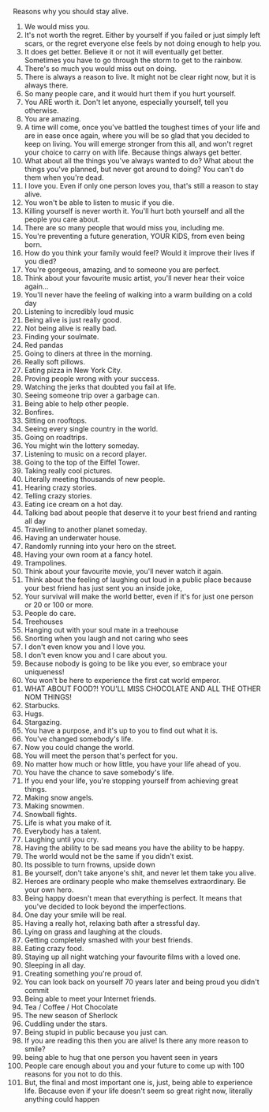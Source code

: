 Reasons why you should stay alive.
1. We would miss you. 
2. It's not worth the regret. Either by yourself if you failed or just simply left scars, or the regret everyone else feels by not doing enough to help you. 
3. It does get better. Believe it or not it will eventually get better. Sometimes you have to go through the storm to get to the rainbow. 
4. There's so much you would miss out on doing. 
5. There is always a reason to live. It might not be clear right now, but it is always there. 
6. So many people care, and it would hurt them if you hurt yourself. 
7. You ARE worth it. Don't let anyone, especially yourself, tell you otherwise. 
8. You are amazing. 
9. A time will come, once you've battled the toughest times of your life and are in ease once again, where you will be so glad that you decided to keep on living. You will emerge stronger from this all, and won't regret your choice to carry on with life. Because things always get better. 
10. What about all the things you've always wanted to do? What about the things you've planned, but never got around to doing? You can't do them when you're dead. 
11. I love you. Even if only one person loves you, that's still a reason to stay alive. 
12. You won't be able to listen to music if you die. 
13. Killing yourself is never worth it. You'll hurt both yourself and all the people you care about. 
14. There are so many people that would miss you, including me. 
15. You're preventing a future generation, YOUR KIDS, from even being born. 
16. How do you think your family would feel? Would it improve their lives if you died? 
17. You're gorgeous, amazing, and to someone you are perfect. 
18. Think about your favourite music artist, you'll never hear their voice again... 
19. You'll never have the feeling of walking into a warm building on a cold day 
20. Listening to incredibly loud music 
21. Being alive is just really good. 
22. Not being alive is really bad. 
23. Finding your soulmate. 
24. Red pandas 
25. Going to diners at three in the morning. 
26. Really soft pillows. 
27. Eating pizza in New York City. 
28. Proving people wrong with your success. 
29. Watching the jerks that doubted you fail at life. 
30. Seeing someone trip over a garbage can. 
31. Being able to help other people. 
32. Bonfires. 
33. Sitting on rooftops. 
34. Seeing every single country in the world. 
35. Going on roadtrips. 
36. You might win the lottery someday. 
37. Listening to music on a record player. 
38. Going to the top of the Eiffel Tower. 
39. Taking really cool pictures. 
40. Literally meeting thousands of new people. 
41. Hearing crazy stories. 
42. Telling crazy stories. 
43. Eating ice cream on a hot day. 
44. Talking bad about people that deserve it to  your best friend and ranting all day 
45. Travelling to another planet someday. 
46. Having an underwater house. 
47. Randomly running into your hero on the street. 
48. Having your own room at a fancy hotel. 
49. Trampolines. 
50. Think about your favourite movie, you'll never watch it again. 
51. Think about the feeling of laughing out loud in a public place because your best friend has just sent you an inside joke, 
52. Your survival will make the world better, even if it's for just one person or 20 or 100 or more. 
53. People do care. 
54. Treehouses 
55. Hanging out with your soul mate in a treehouse 
55. Snorting when you laugh and not caring who sees 
56. I don't even know you and I love you. 
57. I don't even know you and I care about you. 
58. Because nobody is going to be like you ever, so embrace your uniqueness! 
59. You won't be here to experience the first cat world emperor. 
60. WHAT ABOUT FOOD?! YOU'LL MISS CHOCOLATE AND ALL THE OTHER NOM THINGS! 
61. Starbucks. 
62. Hugs. 
63. Stargazing. 
64. You have a purpose, and it's up to you to find out what it is. 
65. You've changed somebody's life. 
66. Now you could change the world. 
67. You will meet the person that's perfect for you. 
68. No matter how much or how little, you have your life ahead of you. 
69. You have the chance to save somebody's life. 
70. If you end your life, you're stopping yourself from achieving great things. 
71. Making snow angels. 
72. Making snowmen. 
73. Snowball fights. 
74. Life is what you make of it. 
75. Everybody has a talent. 
76. Laughing until you cry. 
77. Having the ability to be sad means you have the ability to be happy. 
78. The world would not be the same if you didn't exist. 
79. Its possible to turn frowns, upside down 
80. Be yourself, don't take anyone's shit, and never let them take you alive. 
81. Heroes are ordinary people who make themselves extraordinary. Be your own hero. 
82. Being happy doesn't mean that everything is perfect. It means that you've decided to look beyond the imperfections. 
83. One day your smile will be real. 
84. Having a really hot, relaxing bath after a stressful day. 
85. Lying on grass and laughing at the clouds. 
86. Getting completely smashed with your best friends. 
87. Eating crazy food. 
88. Staying up all night watching your favourite films with a loved one. 
89. Sleeping in all day. 
90. Creating something you're proud of. 
91. You can look back on yourself 70 years later and being proud you didn't commit 
92. Being able to meet your Internet friends. 
93. Tea / Coffee / Hot Chocolate 
94. The new season of Sherlock
95. Cuddling under the stars. 
96. Being stupid in public because you just can. 
97. If you are reading this then you are alive! Is there any more reason to smile? 
98. being able to hug that one person you havent seen in years 
99. People care enough about you and your future to come up with 100 reasons for you not to do this. 
100. But, the final and most important one is, just, being able to experience life. Because even if your life doesn't seem so great right now, literally anything could happen
